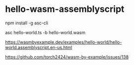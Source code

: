 # hello-wasm-assemblyscript


npm install -g asc-cli

asc hello-world.ts -b hello-world.wasm


https://wasmbyexample.dev/examples/hello-world/hello-world.assemblyscript.en-us.html

https://github.com/torch2424/wasm-by-example/issues/138